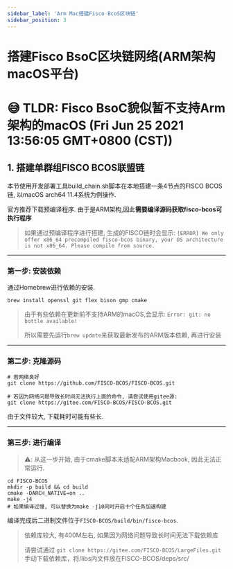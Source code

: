 ```yaml
---
sidebar_label: 'Arm Mac搭建Fisco BcoS区块链'
sidebar_position: 3
---
```

# 搭建Fisco BsoC区块链网络(ARM架构macOS平台)

# 😅 TLDR: Fisco BsoC貌似暂不支持Arm架构的macOS (Fri Jun 25 2021 13:56:05 GMT+0800 (CST))
## 1. 搭建单群组FISCO BCOS联盟链

本节使用开发部署工具build_chain.sh脚本在本地搭建一条4节点的FISCO BCOS链, 以macOS arch64 11.4系统为例操作.

官方推荐下载预编译程序. 由于是ARM架构,因此**需要编译源码获取fisco-bcos可执行程序**
> 如果通过预编译程序进行搭建, 生成的FISCO链时会显示: `[ERROR] We only offer x86_64 precompiled fisco-bcos binary, your OS architecture is not x86_64. Please compile from source.`

---
### 第一步: 安装依赖

通过Homebrew进行依赖的安装.

```
brew install openssl git flex bison gmp cmake
```

> 由于有些依赖在更新前不支持ARM的macOS,会显示: `Error: git: no bottle available!`
>
> 所以需要先运行`brew update`来获取最新发布的ARM版本依赖, 再进行安装

---
### 第二步: 克隆源码

```
# 若网络良好
git clone https://github.com/FISCO-BCOS/FISCO-BCOS.git

# 若因为网络问题导致长时间无法执行上面的命令, 请尝试使用gitee源:
git clone https://gitee.com/FISCO-BCOS/FISCO-BCOS.git
```

由于文件较大, 下载耗时可能有些长.

---
### 第三步: 进行编译
> ⚠️: 从这一步开始, 由于cmake脚本未适配ARM架构Macbook, 因此无法正常运行.

```
cd FISCO-BCOS
mkdir -p build && cd build
cmake -DARCH_NATIVE=on ..
make -j4
# 如果编译过慢, 可以替换为make -j10同时开启十个任务加速构建
```

编译完成后二进制文件位于`FISCO-BCOS/build/bin/fisco-bcos`.

> 依赖库较大, 有400M左右, 如果因为网络问题导致长时间无法下载依赖库
>
> 请尝试通过 `git clone https://gitee.com/FISCO-BCOS/LargeFiles.git` 手动下载依赖库，将/libs内文件放在FISCO-BCOS/deps/src/